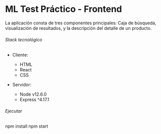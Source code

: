 # ML Test Práctico - Frontend

La aplicación consta de tres componentes principales: Caja de búsqueda, visualización de resultados, y la descripción del detalle de un producto.

###### Stack tecnológico
 - Cliente:  
    - HTML
    - React
    - CSS

- Servidor:
    - Node v12.6.0 
    - Express ^4.17.1

###### Ejecutar

npm install
npm start

